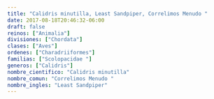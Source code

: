 ```yaml
---
title: "Calidris minutilla, Least Sandpiper, Correlimos Menudo "
date: 2017-08-18T20:46:32-06:00
draft: false
reinos: ["Animalia"]
divisiones: ["Chordata"]
clases: ["Aves"]
ordenes: ["Charadriiformes"]
familias: ["Scolopacidae "]
generos: ["Calidris"]
nombre_cientifico: "Calidris minutilla"
nombre_comun: "Correlimos Menudo "
nombre_ingles: "Least Sandpiper"
---
```

